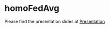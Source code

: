 # homoFedAvg

Please find the presentation slides at [Presentation](https://temple-university-cfl.github.io/homoFedAvg/)
 
